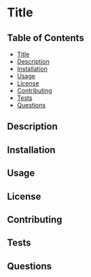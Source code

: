 # Title

## Table of Contents
* [Title](https://github.com/kiri-smith/readme-generator#readme-generator)
* [Description](https://github.com/kiri-smith/readme-generator#description)
* [Installation](https://github.com/kiri-smith/readme-generator#installation)
* [Usage]()
* [License]()
* [Contributing]()
* [Tests]()
* [Questions]()

## Description

## Installation

## Usage

## License

## Contributing

## Tests

## Questions
